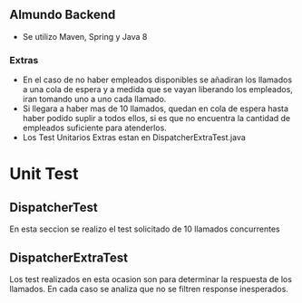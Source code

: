 ## Almundo Backend

- Se utilizo Maven, Spring y Java 8

### Extras
- En el caso de no haber empleados disponibles se añadiran los llamados a una cola de espera y a medida que se vayan liberando los empleados, iran tomando uno a uno cada llamado.
- Si llegara a haber mas de 10 llamados, quedan en cola de espera hasta haber podido suplir a todos ellos, si es que no encuentra la cantidad de empleados suficiente para atenderlos.
- Los Test Unitarios Extras estan en DispatcherExtraTest.java

# Unit Test
## DispatcherTest
En esta seccion se realizo el test solicitado de 10 llamados concurrentes
## DispatcherExtraTest
Los test realizados en esta ocasion son para determinar la respuesta de los llamados. En cada caso se analiza que no se filtren response inesperados.
